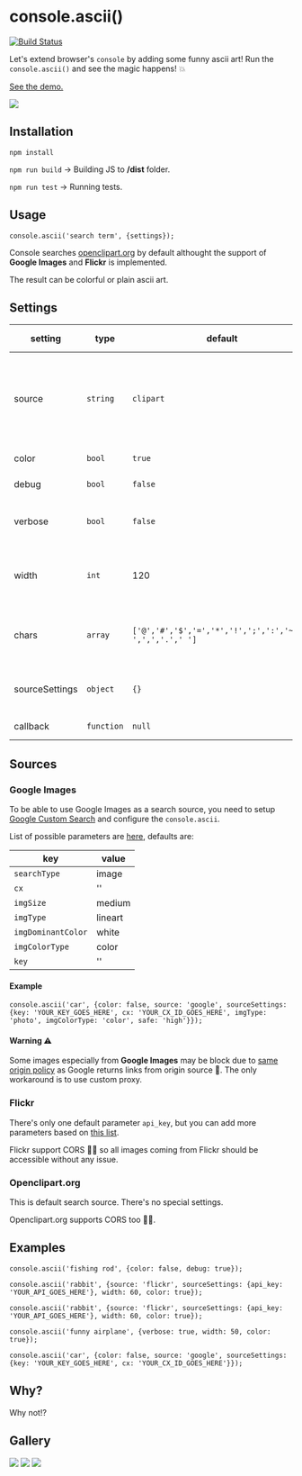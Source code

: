 # console.ascii()

[![Build Status](https://travis-ci.org/circul8/console.ascii.svg?branch=master)](https://travis-ci.org/Circul8/console.ascii)

Let's extend browser's `console` by adding some funny ascii art! Run the `console.ascii()` and see the magic happens! 💥

[See the demo.](http://codepen.io/lucien144/full/yVGWqv/)

![](http://144.wtf/NRNT+)

## Installation

`npm install`

`npm run build` -> Building JS to **/dist** folder.

`npm run test` -> Running tests.

## Usage

`console.ascii('search term', {settings});`

Console searches [openclipart.org](https://openclipart.org/) by default althought the support of **Google Images** and **Flickr** is implemented.

The result can be colorful or plain ascii art.

## Settings

| setting | type | default | description | possible values |
|---|---|---|---|---|
| source | `string` | `clipart` | Choose the source of images where to search - whether openclipart.org, google.com or flickr.com | clipart / google / flickr |
| color | `bool` | `true` | Show colorful ASCII art? |  |
| debug | `bool` | `false` | Show debug information? |  |
| verbose | `bool` | `false` | Show messages when executing Promises? |  |
| width | `int` | 120 | Scaling result image ~ number of characters on line. |  |
| chars | `array` | `['@','#','$','=','*','!',';',':','~','-',',','.',' ']` | Characters to use for "drawing". From darker ➡ brighter. |  |
| sourceSettings | `object` | `{}` | Additional settings for search sources (Google, Flickr) |  |
| callback | `function` | `null` | Callback to call after output. |  |

## Sources

### Google Images
To be able to use Google Images as a search source, you need to setup [Google Custom Search](https://cse.google.com.au/) and configure the `console.ascii`.

List of possible parameters are [here](https://developers.google.com/custom-search/json-api/v1/reference/cse/list), defaults are: 

| key | value |
|-----|-------|
| `searchType` | image |
| `cx` | '' |
| `imgSize` | medium |
| `imgType` | lineart |
| `imgDominantColor` | white |
| `imgColorType` | color |
| `key` | '' |

#### Example

`console.ascii('car', {color: false, source: 'google', sourceSettings: {key: 'YOUR_KEY_GOES_HERE', cx: 'YOUR_CX_ID_GOES_HERE', imgType: 'photo', imgColorType: 'color', safe: 'high'}});`

#### Warning ⚠️

Some images especially from **Google Images** may be block due to [same origin policy](https://en.wikipedia.org/wiki/Same-origin_policy) as Google returns links from origin source 👊. The only workaround is to use custom proxy.

### Flickr

There's only one default parameter `api_key`, but you can add more parameters based on [this list](https://www.flickr.com/services/api/flickr.photos.search.html).

Flickr support CORS 👏🏻 so all images coming from Flickr should be accessible without any issue.

### Openclipart.org

This is default search source. There's no special settings. 

Openclipart.org supports CORS too 👏🏻.

## Examples

`console.ascii('fishing rod', {color: false, debug: true});`

`console.ascii('rabbit', {source: 'flickr', sourceSettings: {api_key: 'YOUR_API_GOES_HERE'}, width: 60, color: true});`

`console.ascii('rabbit', {source: 'flickr', sourceSettings: {api_key: 'YOUR_API_GOES_HERE'}, width: 60, color: true});`

`console.ascii('funny airplane', {verbose: true, width: 50, color: true});`

`console.ascii('car', {color: false, source: 'google', sourceSettings: {key: 'YOUR_KEY_GOES_HERE', cx: 'YOUR_CX_ID_GOES_HERE'}});`


## Why?

Why not!?

## Gallery

![](http://144.wtf/GAT6+)
![](http://144.wtf/NRNT+)
![](http://144.wtf/tTln+)
